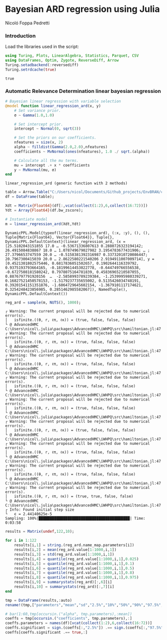 **Bayesian ARD regression using Julia**
================
Nicoló Foppa Pedretti

### Introduction

Load the libraries used in the script:

``` julia
using Turing, Plots, LinearAlgebra, Statistics, Parquet, CSV
using DataFrames, Optim, Zygote, ReverseDiff, Arrow
Turing.setadbackend(:reversediff)
Turing.setrdcache(true)
```

    true

### Automatic Relevance Determination linear bayesian regression

``` julia
# Bayesian linear regression with variable selection
@model function linear_regression_ard(x, y)
    # Set variance prior.
    σ ~ Gamma(1.0,1.0)

    # Set intercept prior.
    intercept ~ Normal(0, sqrt(3))

    # Set the priors on our coefficients.
    nfeatures = size(x, 2)
    alpha ~ filldist(Gamma(2.0,2.0),nfeatures)
    coefficients ~ MvNormal(ones(nfeatures), 1.0 ./ sqrt.(alpha))

    # Calculate all the mu terms.
    mu = intercept .+ x * coefficients
    y ~ MvNormal(mu, σ)
end
```

    linear_regression_ard (generic function with 2 methods)

``` julia
table = Arrow.Table("C:/Users/nicol/Documents/Github_projects/EnvBRAN/clean_dt.arrow")
df = DataFrame(table);
```

``` julia
Xdt = Matrix{Float64}(df[:,vcat(collect(1:2),6,collect(16:72))])
Ydt = Array{Float64}(df.bw_zscore);
```

``` julia
# Instantiate model
m = linear_regression_ard(Xdt,Ydt)
```

    DynamicPPL.Model{typeof(linear_regression_ard), (:x, :y), (), (), Tuple{Matrix{Float64}, Vector{Float64}}, Tuple{}, DynamicPPL.DefaultContext}(linear_regression_ard, (x = [25.5102043151855 17.0 … -0.53671336807613 0.2880726323194142; 26.4915084838867 18.0 … 1.078749679027982 3.1954783677431906; … ; 27.3796653747559 20.0 … -0.5158381392316987 0.33732010720086447; 20.7967300415039 20.0 … 2.8622580221540206 2.9194911007009714], y = [0.4521301802575446, 0.6817836051502657, 0.1902644116339792, 0.9375193793664165, -0.18199614453022778, -0.644749766556538, -0.6727508181580242, 0.7978075164781839, 0.45836965210587055, 0.8876797791920156  …  -2.5858993789239384, -1.2539995980339271, 0.16827521450578153, -1.5179237735655002, 0.5135426034748191, 0.39201541151351876, -1.6064729645602154, -1.3679101117174621, 0.3254248423856985, 0.2851462985582067]), NamedTuple(), DynamicPPL.DefaultContext())

``` julia
reg_ard = sample(m, NUTS(), 1000);
```

    ┌ Warning: The current proposal will be rejected due to numerical error(s).
    │   isfinite.((θ, r, ℓπ, ℓκ)) = (true, false, false, false)
    └ @ AdvancedHMC C:\Users\nicol\.julia\packages\AdvancedHMC\iWHPQ\src\hamiltonian.jl:47
    ┌ Warning: The current proposal will be rejected due to numerical error(s).
    │   isfinite.((θ, r, ℓπ, ℓκ)) = (true, false, false, false)
    └ @ AdvancedHMC C:\Users\nicol\.julia\packages\AdvancedHMC\iWHPQ\src\hamiltonian.jl:47
    ┌ Warning: The current proposal will be rejected due to numerical error(s).
    │   isfinite.((θ, r, ℓπ, ℓκ)) = (true, false, false, false)
    └ @ AdvancedHMC C:\Users\nicol\.julia\packages\AdvancedHMC\iWHPQ\src\hamiltonian.jl:47
    ┌ Warning: The current proposal will be rejected due to numerical error(s).
    │   isfinite.((θ, r, ℓπ, ℓκ)) = (true, false, false, false)
    └ @ AdvancedHMC C:\Users\nicol\.julia\packages\AdvancedHMC\iWHPQ\src\hamiltonian.jl:47
    ┌ Warning: The current proposal will be rejected due to numerical error(s).
    │   isfinite.((θ, r, ℓπ, ℓκ)) = (true, false, false, false)
    └ @ AdvancedHMC C:\Users\nicol\.julia\packages\AdvancedHMC\iWHPQ\src\hamiltonian.jl:47
    ┌ Warning: The current proposal will be rejected due to numerical error(s).
    │   isfinite.((θ, r, ℓπ, ℓκ)) = (true, false, false, false)
    └ @ AdvancedHMC C:\Users\nicol\.julia\packages\AdvancedHMC\iWHPQ\src\hamiltonian.jl:47
    ┌ Warning: The current proposal will be rejected due to numerical error(s).
    │   isfinite.((θ, r, ℓπ, ℓκ)) = (true, false, false, false)
    └ @ AdvancedHMC C:\Users\nicol\.julia\packages\AdvancedHMC\iWHPQ\src\hamiltonian.jl:47
    ┌ Warning: The current proposal will be rejected due to numerical error(s).
    │   isfinite.((θ, r, ℓπ, ℓκ)) = (true, false, false, false)
    └ @ AdvancedHMC C:\Users\nicol\.julia\packages\AdvancedHMC\iWHPQ\src\hamiltonian.jl:47
    ┌ Warning: The current proposal will be rejected due to numerical error(s).
    │   isfinite.((θ, r, ℓπ, ℓκ)) = (true, true, false, false)
    └ @ AdvancedHMC C:\Users\nicol\.julia\packages\AdvancedHMC\iWHPQ\src\hamiltonian.jl:47
    ┌ Info: Found initial step size
    └   ϵ = 2.44140625e-5
    Sampling: 100%|█████████████████████████████████████████| Time: 0:03:58

``` julia
results = Matrix(undef,122,10);
```

``` julia
for i in 1:122
    results[i,1] = string.(reg_ard.name_map.parameters[i])
    results[i,2] = mean(reg_ard.value[1:1000,i,1])
    results[i,3] = std(reg_ard.value[1:1000,i,1])
    results[i,4] = quantile(reg_ard.value[1:1000,i,1],0.025)
    results[i,5] = quantile(reg_ard.value[1:1000,i,1],0.1)
    results[i,6] = quantile(reg_ard.value[1:1000,i,1],0.5)
    results[i,7] = quantile(reg_ard.value[1:1000,i,1],0.8)
    results[i,8] = quantile(reg_ard.value[1:1000,i,1],0.975)
    results[i,9] = summarystats(reg_ard)[:,6][i]
    results[i,10] = summarystats(reg_ard)[:,7][i]
end
```

``` julia
tmp = DataFrame(results,:auto)
rename!(tmp,["parameters","mean","sd","2.5%","10%","50%","90%","97.5%","ess","rhat"]);
```

``` julia
# bar(1:60,tmp[occursin.("alpha", tmp.parameters),:mean])
coeffs = tmp[occursin.("coefficients", tmp.parameters),:]
coeffs.parameters = names(df)[vcat(collect(1:2),6,collect(16:72))] 
coeffs.significant = sign.(coeffs[:,"2.5%"]) .== sign.(coeffs[:,"97.5%"])
coeffs[coeffs.significant .== true,:]
```

